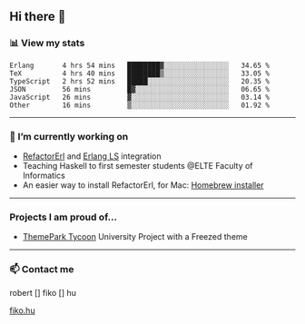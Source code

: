 ## Hi there 👋

### 📊 View my stats

<!--START_SECTION:waka-->

```text
Erlang       4 hrs 54 mins   ████████▓░░░░░░░░░░░░░░░░   34.65 %
TeX          4 hrs 40 mins   ████████▒░░░░░░░░░░░░░░░░   33.05 %
TypeScript   2 hrs 52 mins   █████░░░░░░░░░░░░░░░░░░░░   20.35 %
JSON         56 mins         █▓░░░░░░░░░░░░░░░░░░░░░░░   06.65 %
JavaScript   26 mins         ▓░░░░░░░░░░░░░░░░░░░░░░░░   03.14 %
Other        16 mins         ▒░░░░░░░░░░░░░░░░░░░░░░░░   01.92 %
```

<!--END_SECTION:waka-->


---

### 🔭 I’m currently working on
- [RefactorErl](https://plc.inf.elte.hu/erlang/) and [Erlang LS](https://erlang-ls.github.io) integration
- Teaching Haskell to first semester students @ELTE Faculty of Informatics
- An easier way to install RefactorErl, for Mac: [Homebrew installer](https://github.com/robertfiko/homebrew-referl-installer)

---
### Projects I am proud of...
- [ThemePark Tycoon](https://szofttech.inf.elte.hu/szofttech/public/csip-42) University Project with a Freezed theme
---


### 📫 Contact me
robert [] fiko [] hu

[fiko.hu](https://fiko.hu)


<!--
**robertfiko/robertfiko** is a ✨ _special_ ✨ repository because its `README.md` (this file) appears on your GitHub profile.

Here are some ideas to get you started:

- 🔭 I’m currently working on ...
- 🌱 I’m currently learning ...
- 👯 I’m looking to collaborate on ...
- 🤔 I’m looking for help with ...
- 💬 Ask me about ...
- 📫 How to reach me: ...
- 😄 Pronouns: ...
- ⚡ Fun fact: ...
-->
